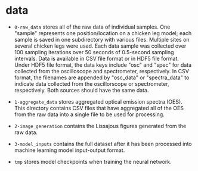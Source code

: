 # data

* `0-raw_data` stores all of the raw data of individual samples. One "sample" represents one position/location on a chicken leg model; each sample is saved in one subdirectory with various files. Multiple sites on several chicken legs were used. Each data sample was collected over 100 sampling iterations over 50 seconds of 0.5-second sampling intervals. Data is available in CSV file format or in HDF5 file format. Under HDF5 file format, the data keys include "osc" and "spec" for data collected from the oscilloscope and spectrometer, respectively. In CSV format, the filenames are appended by "osc_data" or "spectra_data" to indicate data collected from the oscillorscope or spectrometer, respectively. Both sources should have the same data.

* `1-aggregate_data` stores aggregated optical emission spectra (OES). This directory contains CSV files that have aggregated all of the OES from the raw data into a single file to be used for processing.

* `2-image_generation` contains the Lissajous figures generated from the raw data.

* `3-model_inputs` contains the full dataset after it has been processed into machine learning model input-output format.

* `tmp` stores model checkpoints when training the neural network.